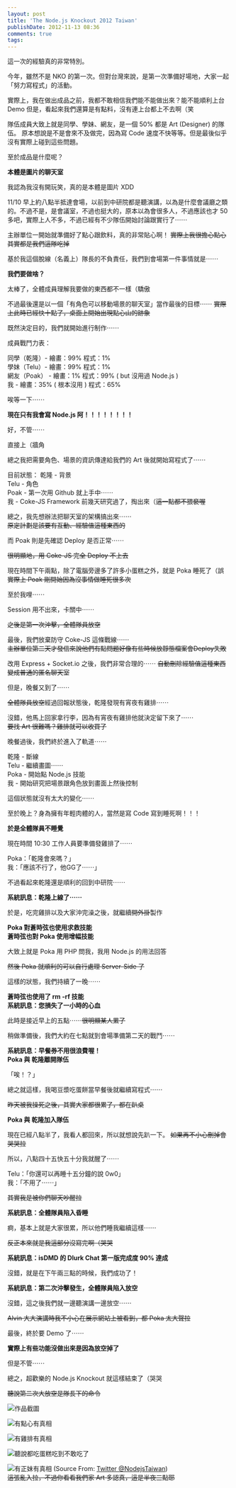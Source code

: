 ```yaml
---
layout: post
title: 'The Node.js Knockout 2012 Taiwan'
publishDate: 2012-11-13 08:36
comments: true
tags: 
---
```



這一次的經驗真的非常特別。

今年，雖然不是 NKO 的第一次。但對台灣來說，是第一次準備好場地，大家一起「努力寫程式」的活動。

實際上，我在做出成品之前，我都不敢相信我們能不能做出來？能不能順利上台 Demo 但是，看起來我們還算是有點料，沒有連上台都上不去啊（笑

隊伍成員大致上就是同學、學妹、網友，是一個 50% 都是 Art (Designer) 的隊伍。
原本想說是不是會來不及做完，因為寫 Code 速度不快等等。但是最後似乎沒有實際上碰到這些問題。

至於成品是什麼呢？

<!--more-->

**本體是圖片的聊天室**

我認為我沒有開玩笑，真的是本體是圖片 XDD

11/10 早上約八點半抵達會場，以前到中研院都是聽演講，以為是什麼會議廳之類的。不過不是，是會議室，不過也挺大的，原本以為會很多人，不過應該也才 50 多吧，實際上人不多，不過已經有不少隊伍開始討論跟實行了⋯⋯

主辦單位一開始就準備好了點心跟飲料，真的非常貼心啊！
<del>實際上我很擔心點心其實都是我們這隊吃掉</del>

基於我這個脫線（名義上）隊長的不負責任，我們到會場第一件事情就是⋯⋯

**我們要做啥？**

太棒了，全體成員理解我要做的東西都不一樣（驕傲

不過最後還是以一個「有角色可以移動場景的聊天室」當作最後的目標⋯⋯
<del>實際上此時已經快十點了，桌面上開始出現點心山的跡象</del>

既然決定目的，我們就開始進行制作⋯⋯

成員戰鬥力表：

同學（乾隆）- 繪畫：99% 程式：1%<br />
學妹（Telu）- 繪畫：99% 程式：1%<br />
網友（Poak） - 繪畫：1% 程式：99% ( but 沒用過 Node.js )<br />
我 - 繪畫：35% ( 根本沒用 ) 程式：65%

唉等一下⋯⋯

**現在只有我會寫 Node.js 阿！！！！！！！！**

好，不管⋯⋯

直接上（牆角

總之我把需要角色、場景的資訊傳達給我們的 Art 後就開始寫程式了⋯⋯

目前狀態：
乾隆 - 背景<br />
Telu - 角色<br />
Poak - 第一次用 Github 就上手中⋯⋯<br />
我 - Coke-JS Framework 前幾天研究過了，掏出來（<del>這一點都不猥褻喔</del>

總之，我先想辦法把聊天室的架構搞出來⋯⋯
<br /><del>原定計劃是該要有互動、經驗值這種東西的</del>

而 Poak 則是先確認 Deploy 是否正常⋯⋯

<del>很明顯地，用 Coke-JS 完全 Deploy 不上去</del>

現在時間下午兩點，除了電腦旁邊多了許多小蛋糕之外，就是 Poka 睡死了（誤<br />
<del>實際上 Poak 剛開始因為沒事情做睡死很多次</del>

至於我哩⋯⋯

Session 用不出來，卡關中⋯⋯

<del>之後是第一次沖擊，全體隊員放空</del>

最後，我們放棄防守 Coke-JS 這條戰線⋯⋯<br />
<del>主辦單位第二天才發信來說他們有點問題好像有些時候放靜態檔案會Deploy失敗</del>

改用 Express + Socket.io 之後，我們非常合理的⋯⋯
<del>自動刪除經驗值這種東西變成普通的匿名聊天室</del>

但是，晚餐又到了⋯⋯

<del>全體隊員放空</del>經過回報狀態後，乾隆發現有宵夜有雞排⋯⋯

沒錯，他馬上回家拿行李，因為有宵夜有雞排他就決定留下來了⋯⋯<br />
<del>要找 Art 很難嗎？雞排就可以收買了</del>

晚餐過後，我們終於進入了軌道⋯⋯

乾隆 - 斷線<br />
Telu - 繼續畫圖⋯⋯<br />
Poka - 開始點 Node.js 技能<br />
我 - 開始研究把場景跟角色放到畫面上然後控制

這個狀態就沒有太大的變化⋯⋯

至於晚上？身為擁有年輕肉體的人，當然是寫 Code 寫到睡死啊！！！

**於是全體隊員不睡覺**

現在時間 10:30 工作人員要準備發雞排了⋯⋯

Poka：「乾隆會來嗎？」<br />
我：「應該不行了，他GG了⋯⋯」

不過看起來乾隆還是順利的回到中研院⋯⋯

**系統訊息：乾隆上線了⋯⋯**

於是，吃完雞排以及大家沖完澡之後，就繼續<del>開外掛</del>製作

**Poka 對蒼時弦也使用求救技能**<br />
**蒼時弦也對 Poka 使用增幅技能**

大致上就是 Poka 用 PHP 問我，我用 Node.js 的用法回答

<del>然後 Poka 就順利的可以自行處理 Server-Side 了</del>

這樣的狀態，我們持續了一晚⋯⋯

**蒼時弦也使用了 rm -rf 技能**<br />
**系統訊息：您損失了一小時的心血**

此時是接近早上的五點⋯⋯<del>很明顯某人累了</del>

稍做準備後，我們大約在七點就到會場準備第二天的戰鬥⋯⋯

**系統訊息：早餐券不用很浪費喔！**<br />
**Poka 與 乾隆離開隊伍**

「唉！？」

總之就這樣，我喝豆漿吃蛋餅當早餐後就繼續寫程式⋯⋯

<del>昨天被我操死之後，其實大家都很累了，都在趴桌</del>

**Poka 與 乾隆加入隊伍**

現在已經八點半了，我看人都回來，所以就想說先趴一下。
<del>如果再不小心刪掉會哭哭拉</del>

所以，八點四十五快五十分我就醒了⋯⋯

Telu：「你還可以再睡十五分鐘的說 0w0」<br />
我：「不用了⋯⋯」

<del>其實我是被你們聊天吵醒拉</del>

**系統訊息：全體隊員陷入昏睡**

痾，基本上就是大家很累，所以他們睡我繼續這樣⋯⋯

<del>反正本來就是我這部分沒寫完啊（哭哭</del>

**系統訊息：isDMD 的 Dlurk Chat 第一版完成度 90% 達成**

沒錯，就是在下午兩三點的時候，我們成功了！

**系統訊息：第二次沖擊發生，全體隊員陷入放空**

沒錯，這之後我們就一邊聽演講一邊放空⋯⋯

<del>Alvin 大大演講時我不小心在展示網站上被看到，都 Poka 太大聲拉</del>

最後，終於要 Demo 了⋯⋯

**實際上有些功能沒做出來是因為放空掉了**

但是不管⋯⋯

總之，超歡樂的 Node.js Knockout 就這樣結束了（哭哭

<del>聽說第二次大放空是隊長下的命令</del>

![作品截圖](https://i.imgur.com/VU87d.png)

![有點心有真相](https://i.imgur.com/MXXNW.jpg)

![有雞排有真相](https://i.imgur.com/97iar.jpg)

![聽說都吃蛋糕吃到不敢吃了](https://i.imgur.com/VM8yk.jpg)

![有正妹有真相](https://pbs.twimg.com/media/A7XQFB7CQAAPexF.jpg)
(Source From: [Twitter @NodejsTaiwan](https://twitter.com/NodejsTaiwan/status/267348537723994112/photo/1))<br />
<del>這張亂入拉，不過你看看我們家 Art 多認真，這是半夜三點耶</del>
